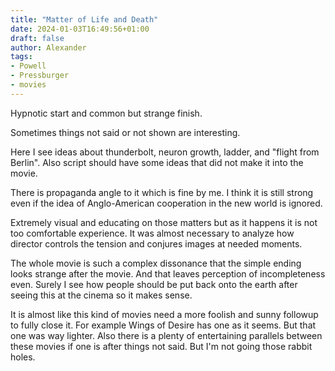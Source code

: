 ```yaml
---
title: "Matter of Life and Death"
date: 2024-01-03T16:49:56+01:00
draft: false
author: Alexander
tags:
- Powell
- Pressburger
- movies
---
```


Hypnotic start and common but strange finish.

Sometimes things not said or not shown are interesting.

Here I see ideas about thunderbolt, neuron growth, ladder, and "flight from Berlin".
Also script should have some ideas that did not make it into the movie.

There is propaganda angle to it which is fine by me. I think it is still strong even if the idea of Anglo-American cooperation in the new world is ignored.

Extremely visual and educating on those matters but as it happens it is not too comfortable experience.
It was almost necessary to analyze how director controls the tension and conjures images at needed moments.

The whole movie is such a complex dissonance that the simple ending
looks strange after the movie.
And that leaves perception of incompleteness even.
Surely I see how people should be put back onto the earth after seeing this at the cinema so it makes sense.

It is almost like this kind of movies need a more foolish and sunny followup to fully close it.
For example Wings of Desire has one as it seems. But that one was way lighter.
Also there is a plenty of entertaining parallels between these movies if one is after things not said.
But I'm not going those rabbit holes.

